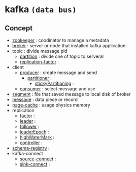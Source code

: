 # kafka `(data bus)`

## Concept
- [zookeeper](zookeeper) : coodinator to manage a metadata
- [broker](broker) : server or node that installed kafka application
- topic : divide message pid
  - [partition](partition) : divide one of topic to serveral
  - [replication-factor](replication-factor) :
- client
  - [producer](producer) : create message and send
    - [partitioner](partitioner) : 
      - [stickyPartitioning](stickyPartitioning) :
  - [consumer](consumer) : select message and use
- [segment](segment) : file that saved message to local disk of broker
- [message](message) : data piece or record
- [page-cache](page-cache) : usage physics memory
- replication
  - [factor](factor) :
  - [leader](leader) :
  - [follower](follower) :
  - [leaderEpoch](leaderEpoch) :
  - [highWaterMark](highWaterMark) :
  - [controller](controller) : 
- [schema-registry](schema-registry) :
- kafka-connect
  - [source-connect](source-connect) :
  - [sink-connect](sink-connect) :
